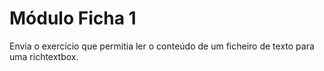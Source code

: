 ﻿# Módulo Ficha 1

Envia o exercício que permitia ler o conteúdo de um ficheiro de texto para uma richtextbox.